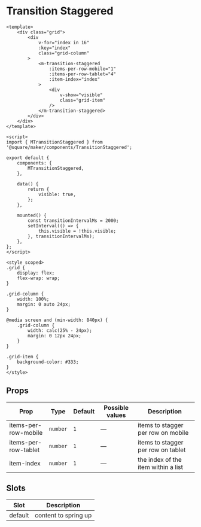 # Transition Staggered

```vue
<template>
	<div class="grid">
		<div
			v-for="index in 16"
			:key="index"
			class="grid-column"
		>
			<m-transition-staggered
				:items-per-row-mobile="1"
				:items-per-row-tablet="4"
				:item-index="index"
			>
				<div
					v-show="visible"
					class="grid-item"
				/>
			</m-transition-staggered>
		</div>
	</div>
</template>

<script>
import { MTransitionStaggered } from '@square/maker/components/TransitionStaggered';

export default {
	components: {
		MTransitionStaggered,
	},

	data() {
		return {
			visible: true,
		};
	},

	mounted() {
		const transitionIntervalMs = 2000;
		setInterval(() => {
			this.visible = !this.visible;
		}, transitionIntervalMs);
	},
};
</script>

<style scoped>
.grid {
	display: flex;
	flex-wrap: wrap;
}

.grid-column {
	width: 100%;
	margin: 0 auto 24px;
}

@media screen and (min-width: 840px) {
	.grid-column {
		width: calc(25% - 24px);
		margin: 0 12px 24px;
	}
}

.grid-item {
	background-color: #333;
}
</style>
```

<!-- api-tables:start -->
## Props

| Prop                 | Type     | Default | Possible values                    | Description                           |
| -------------------- | -------- | ------- | ---------------------------------- | ------------------------------------- |
| items-per-row-mobile | `number` | `1`     | —                                  | items to stagger per row on mobile    |
| items-per-row-tablet | `number` | `1`     | —                                  | items to stagger per row on tablet    |
| item-index           | `number` | `1`     | —                                  | the index of the item within a list   |

## Slots

| Slot    | Description          |
| ------- | -------------------- |
| default | content to spring up |
<!-- api-tables:end -->
